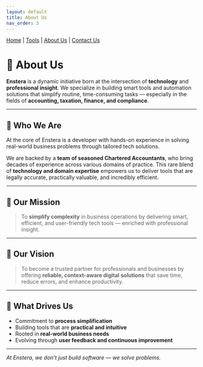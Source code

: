 ```yaml
---
layout: default
title: About Us
nav_order: 3
---
```

[Home](index.md) | [Tools](tools.md) | [About Us](about.md) | [Contact Us](contact.md)

# 👥 About Us

**Enstera** is a dynamic initiative born at the intersection of **technology** and **professional insight**. We specialize in building smart tools and automation solutions that simplify routine, time-consuming tasks — especially in the fields of **accounting, taxation, finance, and compliance**.

---

## 🧠 Who We Are

At the core of Enstera is a developer with hands-on experience in solving real-world business problems through tailored tech solutions.

We are backed by a **team of seasoned Chartered Accountants**, who bring decades of experience across various domains of practice. This rare blend of **technology and domain expertise** empowers us to deliver tools that are legally accurate, practically valuable, and incredibly efficient.

---

## 🎯 Our Mission

> To **simplify complexity** in business operations by delivering smart, efficient, and user-friendly tech tools — enriched with professional insight.

---

## 🌟 Our Vision

> To become a trusted partner for professionals and businesses by offering **reliable, context-aware digital solutions** that save time, reduce errors, and enhance productivity.

---

## 💼 What Drives Us

- Commitment to **process simplification**  
- Building tools that are **practical and intuitive**  
- Rooted in **real-world business needs**  
- Evolving through **user feedback and continuous improvement**

---

*At Enstera, we don’t just build software — we solve problems.*
